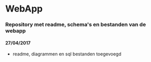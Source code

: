 # WebApp
### Repository met readme, schema's en bestanden van de webapp

#### 27/04/2017
- readme, diagrammen en sql bestanden toegevoegd
